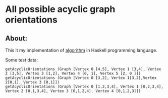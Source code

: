 # All possible acyclic graph orientations

## About:
This it my implementation of [algorithm](https://www.cos.ufrj.br/uploadfile/es40596.pdf) in Haskell programming language.

Some test data:
```
getAcyclicOrientations (Graph [Vertex 0 [4,5], Vertex 1 [3,4], Vertex 2 [3,5], Vertex 3 [1,2], Vertex 4 [0, 1], Vertex 5 [2, 0 ]])
getAcyclicOrientations (Graph [Vertex 0 [3,2], Vertex 1[3,2],Vertex 2[0,1], Vertex 3 [0,1]])
getAcyclicOrientations (Graph [Vertex 0 [1,2,3,4], Vertex 1 [0,2,3,4], Vertex 2 [0,1,3,4], Vertex 3 [0,1,2,4], Vertex 4 [0,1,2,3]])
```
